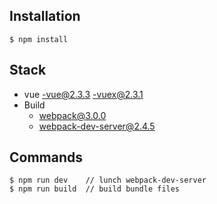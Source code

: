 ## Installation
```
$ npm install
```

## Stack
- vue
    -vue@2.3.3
    -vuex@2.3.1
- Build
    - webpack@3.0.0
    - webpack-dev-server@2.4.5

## Commands
```
$ npm run dev    // lunch webpack-dev-server
$ npm run build  // build bundle files
```
